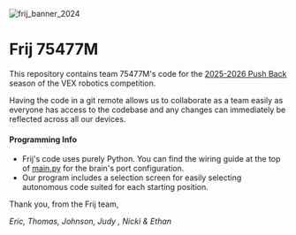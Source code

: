 ![frij_banner_2024](https://github.com/user-attachments/assets/ef1e64d9-b208-4d11-8f25-3c630737c4f0)

# Frij 75477M

This repository contains team 75477M's code for the [2025-2026 Push Back](https://www.youtube.com/watch?v=ocmONiVun9M) season of the VEX robotics competition.

Having the code in a git remote allows us to collaborate as a team easily as everyone has access to the codebase and any changes can immediately be reflected across all our devices.

#### Programming Info

- Frij's code uses purely Python. You can find the wiring guide at the top of [main.py](https://github.com/moooeg/vrc-push-back/blob/main/src/main.py) for the brain's port configuration.
- Our program includes a selection screen for easily selecting autonomous code suited for each starting position.

Thank you, from the Frij team,

_Eric, Thomas, Johnson, Judy , Nicki & Ethan_
